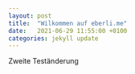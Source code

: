 ```yaml
---
layout: post
title:  "Wilkommen auf eberli.me"
date:   2021-06-29 11:55:00 +0100
categories: jekyll update
---
```

Zweite Teständerung